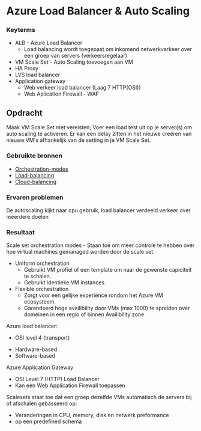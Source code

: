 # Azure Load Balancer & Auto Scaling


### Keyterms
* ALB - Azure Load Balancer
    * Load balancing wordt toegepast om inkomend netwerkverkeer over een groep van servers (verkeersregelaar)
* VM Scale Set - Auto Scaling toevoegen aan VM
* HA Proxy
* LVS load balancer
* Application gateway
    * Web verkeer load balancer (Laag 7 HTTP(OSI))
    * Web Aplication Firewall - WAF

## Opdracht
Maak VM Scale Set met vereisten; Voer een load test uit op je server(s) om auto scaling te activeren. Er kan een delay zitten in het nieuwe creëren van nieuwe VM's afhankelijk van de setting in je VM Scale Set.

### Gebruikte bronnen

- [Orchestration-modes](https://docs.microsoft.com/en-us/azure/virtual-machine-scale-sets/virtual-machine-scale-sets-orchestration-modes)
- [Load-balancing](https://www.nginx.com/resources/glossary/load-balancing/)
- [Cloud-balancing](https://www.nginx.com/resources/glossary/cloud-load-balancing)

### Ervaren problemen
De autoscaling kijkt naar cpu gebruik, load balancer verdeeld verkeer over meerdere doelen

### Resultaat
Scale set orchestration modes - Staan toe om meer controle te hebben over hoe virtual machines gemanaged worden door de scale set. 
* Uniform orchestration
    * Gebruikt VM profiel of een template om naar de gewenste capiciteit  te schalen.
    * Gebruikt identieke VM instances
* Flexible orchestration
    * Zorgt voor een gelijke experience rondom het Azure VM ecosysteem. 
    * Garandeerd hoge availibility door VMs (max 1000) te spreiden over domeinen in een regio of binnen Availibility zone 


Azure load balancer:
* OSI level 4 (transport)
- Hardware-based
- Software-based

Azure Application Gateway
* OSI Level 7 (HTTP) Load Balancer 
* Kan een Web Application Firewall toepassen

Scalesets staat toe dat een groep dezelfde VMs automatisch de servers bij of afschalen gebasseerd op:
- Veranderingen in CPU, memory, disk en netwerk preformance
- op een predefined schema
